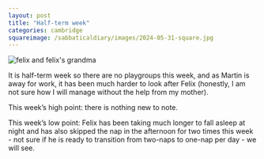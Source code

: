```yaml
---
layout: post
title: "Half-term week"
categories: cambridge
squareimage: /sabbaticaldiary/images/2024-05-31-square.jpg
---
```

<img src="/sabbaticaldiary/images/2024-05-31.jpg" alt="felix and felix's grandma" class="center">

It is half-term week so there are no playgroups this week, and as Martin is away for work, it has been much harder to look after Felix (honestly, I am not sure how I will manage without the help from my mother). 

This week’s high point: there is nothing new to note.

This week’s low point: Felix has been taking much longer to fall asleep at night and has also skipped the nap in the afternoon for two times this week - not sure if he is ready to transition from two-naps to one-nap per day - we will see.
